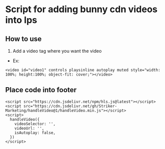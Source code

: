 # Script for adding bunny cdn videos into lps

## How to use

1. Add a video tag where you want the video

- Ex: 

```
<video id="video1" controls playsinline autoplay muted style="width: 100%; height:100%; object-fit: cover;"></video>
```

## Place code into footer

```
<script src="https://cdn.jsdelivr.net/npm/hls.js@latest"></script>
<script src="https://cdn.jsdelivr.net/gh/Striker-Marketing/handleVideo@1/handleVideo.min.js"></script>
<script>
  handleVideo({
    videoSelector: '',
    videoUrl: '',
    isAutoplay: false,
  })
</script>
```